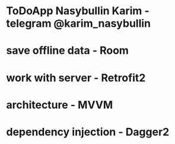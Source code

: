 # ToDoApp Nasybullin Karim - telegram @karim_nasybullin
# save offline data - Room
# work with server - Retrofit2
# architecture - MVVM
# dependency injection - Dagger2
